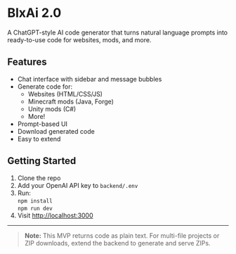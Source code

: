 # BlxAi 2.0

A ChatGPT-style AI code generator that turns natural language prompts into ready-to-use code for websites, mods, and more.

## Features

- Chat interface with sidebar and message bubbles
- Generate code for:
  - Websites (HTML/CSS/JS)
  - Minecraft mods (Java, Forge)
  - Unity mods (C#)
  - More!
- Prompt-based UI
- Download generated code
- Easy to extend

## Getting Started

1. Clone the repo
2. Add your OpenAI API key to `backend/.env`
3. Run:  
   `npm install`  
   `npm run dev`
4. Visit [http://localhost:3000](http://localhost:3000)

---

> **Note:** This MVP returns code as plain text. For multi-file projects or ZIP downloads, extend the backend to generate and serve ZIPs.